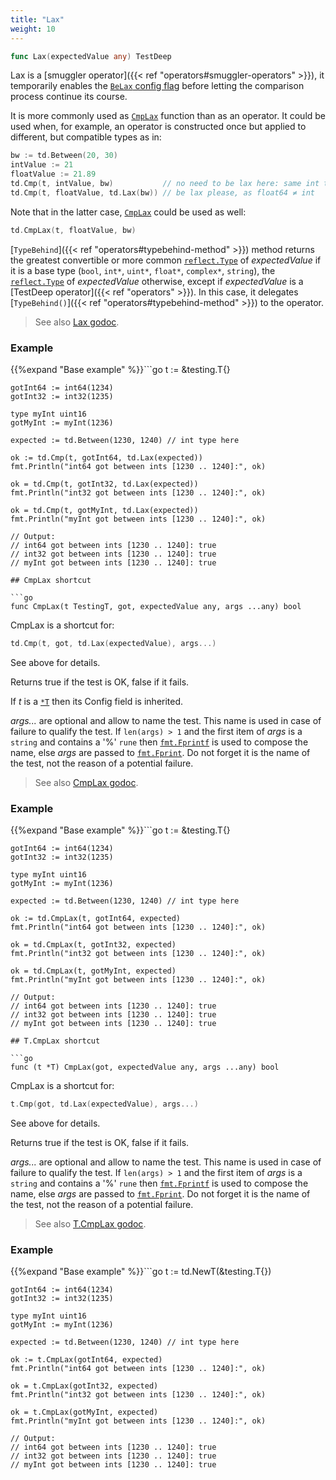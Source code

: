 ```yaml
---
title: "Lax"
weight: 10
---
```


```go
func Lax(expectedValue any) TestDeep
```

Lax is a [smuggler operator]({{< ref "operators#smuggler-operators" >}}), it temporarily enables the [`BeLax` config flag](https://pkg.go.dev/github.com/maxatome/go-testdeep/td#ContextConfig.BeLax) before letting the comparison process continue its course.

It is more commonly used as [`CmpLax`](https://pkg.go.dev/github.com/maxatome/go-testdeep/td#CmpLax) function than as an operator. It
could be used when, for example, an operator is constructed once
but applied to different, but compatible types as in:

```go
bw := td.Between(20, 30)
intValue := 21
floatValue := 21.89
td.Cmp(t, intValue, bw)           // no need to be lax here: same int types
td.Cmp(t, floatValue, td.Lax(bw)) // be lax please, as float64 ≠ int
```

Note that in the latter case, [`CmpLax`](https://pkg.go.dev/github.com/maxatome/go-testdeep/td#CmpLax) could be used as well:

```go
td.CmpLax(t, floatValue, bw)
```

[`TypeBehind`]({{< ref "operators#typebehind-method" >}}) method returns the greatest convertible or more common
[`reflect.Type`](https://pkg.go.dev/reflect#Type) of *expectedValue* if it is a base type (`bool`, `int*`,
`uint*`, `float*`, `complex*`, `string`), the [`reflect.Type`](https://pkg.go.dev/reflect#Type) of
*expectedValue* otherwise, except if *expectedValue* is a [TestDeep
operator]({{< ref "operators" >}}). In this case, it delegates [`TypeBehind()`]({{< ref "operators#typebehind-method" >}}) to the operator.


> See also [<i class='fas fa-book'></i> Lax godoc](https://pkg.go.dev/github.com/maxatome/go-testdeep/td#Lax).

### Example

{{%expand "Base example" %}}```go
	t := &testing.T{}

	gotInt64 := int64(1234)
	gotInt32 := int32(1235)

	type myInt uint16
	gotMyInt := myInt(1236)

	expected := td.Between(1230, 1240) // int type here

	ok := td.Cmp(t, gotInt64, td.Lax(expected))
	fmt.Println("int64 got between ints [1230 .. 1240]:", ok)

	ok = td.Cmp(t, gotInt32, td.Lax(expected))
	fmt.Println("int32 got between ints [1230 .. 1240]:", ok)

	ok = td.Cmp(t, gotMyInt, td.Lax(expected))
	fmt.Println("myInt got between ints [1230 .. 1240]:", ok)

	// Output:
	// int64 got between ints [1230 .. 1240]: true
	// int32 got between ints [1230 .. 1240]: true
	// myInt got between ints [1230 .. 1240]: true

```{{% /expand%}}
## CmpLax shortcut

```go
func CmpLax(t TestingT, got, expectedValue any, args ...any) bool
```

CmpLax is a shortcut for:

```go
td.Cmp(t, got, td.Lax(expectedValue), args...)
```

See above for details.

Returns true if the test is OK, false if it fails.

If *t* is a [`*T`](https://pkg.go.dev/github.com/maxatome/go-testdeep/td#T) then its Config field is inherited.

*args...* are optional and allow to name the test. This name is
used in case of failure to qualify the test. If `len(args) > 1` and
the first item of *args* is a `string` and contains a '%' `rune` then
[`fmt.Fprintf`](https://pkg.go.dev/fmt#Fprintf) is used to compose the name, else *args* are passed to
[`fmt.Fprint`](https://pkg.go.dev/fmt#Fprint). Do not forget it is the name of the test, not the
reason of a potential failure.


> See also [<i class='fas fa-book'></i> CmpLax godoc](https://pkg.go.dev/github.com/maxatome/go-testdeep/td#CmpLax).

### Example

{{%expand "Base example" %}}```go
	t := &testing.T{}

	gotInt64 := int64(1234)
	gotInt32 := int32(1235)

	type myInt uint16
	gotMyInt := myInt(1236)

	expected := td.Between(1230, 1240) // int type here

	ok := td.CmpLax(t, gotInt64, expected)
	fmt.Println("int64 got between ints [1230 .. 1240]:", ok)

	ok = td.CmpLax(t, gotInt32, expected)
	fmt.Println("int32 got between ints [1230 .. 1240]:", ok)

	ok = td.CmpLax(t, gotMyInt, expected)
	fmt.Println("myInt got between ints [1230 .. 1240]:", ok)

	// Output:
	// int64 got between ints [1230 .. 1240]: true
	// int32 got between ints [1230 .. 1240]: true
	// myInt got between ints [1230 .. 1240]: true

```{{% /expand%}}
## T.CmpLax shortcut

```go
func (t *T) CmpLax(got, expectedValue any, args ...any) bool
```

CmpLax is a shortcut for:

```go
t.Cmp(got, td.Lax(expectedValue), args...)
```

See above for details.

Returns true if the test is OK, false if it fails.

*args...* are optional and allow to name the test. This name is
used in case of failure to qualify the test. If `len(args) > 1` and
the first item of *args* is a `string` and contains a '%' `rune` then
[`fmt.Fprintf`](https://pkg.go.dev/fmt#Fprintf) is used to compose the name, else *args* are passed to
[`fmt.Fprint`](https://pkg.go.dev/fmt#Fprint). Do not forget it is the name of the test, not the
reason of a potential failure.


> See also [<i class='fas fa-book'></i> T.CmpLax godoc](https://pkg.go.dev/github.com/maxatome/go-testdeep/td#T.CmpLax).

### Example

{{%expand "Base example" %}}```go
	t := td.NewT(&testing.T{})

	gotInt64 := int64(1234)
	gotInt32 := int32(1235)

	type myInt uint16
	gotMyInt := myInt(1236)

	expected := td.Between(1230, 1240) // int type here

	ok := t.CmpLax(gotInt64, expected)
	fmt.Println("int64 got between ints [1230 .. 1240]:", ok)

	ok = t.CmpLax(gotInt32, expected)
	fmt.Println("int32 got between ints [1230 .. 1240]:", ok)

	ok = t.CmpLax(gotMyInt, expected)
	fmt.Println("myInt got between ints [1230 .. 1240]:", ok)

	// Output:
	// int64 got between ints [1230 .. 1240]: true
	// int32 got between ints [1230 .. 1240]: true
	// myInt got between ints [1230 .. 1240]: true

```{{% /expand%}}
